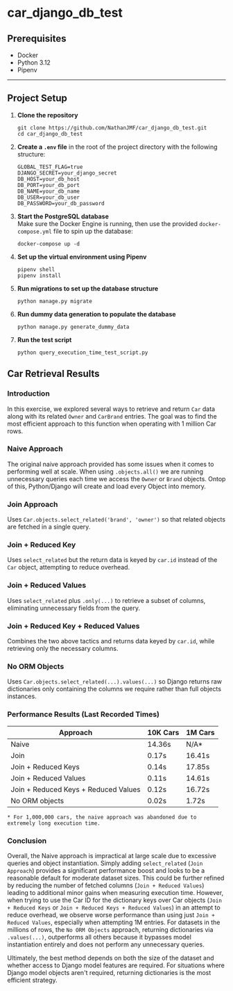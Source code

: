 # car_django_db_test

## Prerequisites
- Docker
- Python 3.12
- Pipenv

---

## Project Setup

1. **Clone the repository**  
    ```
    git clone https://github.com/NathanJMF/car_django_db_test.git
    cd car_django_db_test
    ```

2. **Create a `.env` file** in the root of the project directory with the following structure:  
    ```
    GLOBAL_TEST_FLAG=true
    DJANGO_SECRET=your_django_secret
    DB_HOST=your_db_host
    DB_PORT=your_db_port
    DB_NAME=your_db_name
    DB_USER=your_db_user
    DB_PASSWORD=your_db_password
    ```

3. **Start the PostgreSQL database**  
    Make sure the Docker Engine is running, then use the provided `docker-compose.yml` file to spin up the database:  
    ```
    docker-compose up -d
    ```

4. **Set up the virtual environment using Pipenv**  
    ```
    pipenv shell
    pipenv install
    ```

5. **Run migrations to set up the database structure**
    ```
    python manage.py migrate
    ```
   
6. **Run dummy data generation to populate the database**
    ```
    python manage.py generate_dummy_data
    ```
   
7. **Run the test script**
    ```
    python query_execution_time_test_script.py
    ```


## Car Retrieval Results
### Introduction
In this exercise, we explored several ways to retrieve and return ```Car``` data along with its related ```Owner``` and 
```CarBrand``` entries. The goal was to find the most efficient approach to this function when operating with 1 million 
Car rows.
### Naive Approach
The original naive approach provided has some issues when it comes to performing well at scale.
When using ```.objects.all()``` we are running unnecessary queries each time we access the ```Owner``` or ```Brand``` 
objects. Ontop of this, Python/Django will create and load every Object into memory.

### Join Approach
Uses ```Car.objects.select_related('brand', 'owner')``` so that related objects are fetched in a single query.

### Join + Reduced Key
Uses ```select_related``` but the return data is keyed by ```car.id``` instead of the ```Car``` object, attempting to reduce 
overhead.

### Join + Reduced Values
Uses ```select_related``` plus ```.only(...)``` to retrieve a subset of columns, eliminating unnecessary fields from the
query.

### Join + Reduced Key + Reduced Values
Combines the two above tactics and returns data keyed by ```car.id```, while retrieving only the necessary columns.

### No ORM Objects
Uses ```Car.objects.select_related(...).values(...)``` so Django returns raw dictionaries only containing the columns we
require rather than full objects instances.

### Performance Results (Last Recorded Times)

| Approach                             | 10K Cars | 1M Cars |
|--------------------------------------|----------|---------|
| Naive                                | 14.36s   | N/A*    |
| Join                                 | 0.17s    | 16.41s  |
| Join + Reduced Keys                  | 0.14s    | 17.85s  |
| Join + Reduced Values                | 0.11s    | 14.61s  |
| Join + Reduced Keys + Reduced Values | 0.12s    | 16.72s  |
| No ORM objects                       | 0.02s    | 1.72s   |
```* For 1,000,000 cars, the naive approach was abandoned due to extremely long execution time.```

### Conclusion
Overall, the Naive approach is impractical at large scale due to excessive queries and object instantiation.
Simply adding ```select_related``` (```Join Approach```) provides a significant performance boost and looks to be a reasonable 
default for moderate dataset sizes.
This could be further refined by reducing the number of fetched columns (```Join + Reduced Values```) leading to 
additional minor gains when measuring execution time.
However, when trying to use the Car ID for the dictionary keys over Car objects (```Join + Reduced Keys``` or 
```Join + Reduced Keys + Reduced Values```) in an attempt to reduce overhead, we observe worse performance than using 
just ```Join + Reduced Values```, especially when attempting 1M entries.
For datasets in the millions of rows, the ```No ORM Objects``` approach, returning dictionaries via ```.values(...)```, 
outperforms all others because it bypasses model instantiation entirely and does not perform any unnecessary queries.

Ultimately, the best method depends on both the size of the dataset and whether access to Django model features are 
required. For situations where Django model objects aren't required, returning dictionaries is the most efficient 
strategy.
